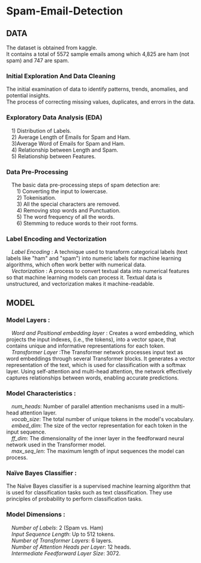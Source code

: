 # Spam-Email-Detection

## DATA
The dataset is obtained from kaggle.</br>
It contains a total of 5572 sample emails among which 4,825 are ham (not spam) and 747 are spam.</br>

### **Initial Exploration And Data Cleaning**
The initial examination of data to identify patterns, trends, anomalies, and potential insights.</br>
The process of correcting missing values, duplicates, and errors in the data.</br>

### **Exploratory Data Analysis (EDA)**
&emsp;1) Distribution of Labels.</br>
&emsp;2) Average Length of Emails for Spam and Ham.</br>
&emsp;3)Average Word of Emails for Spam and Ham.</br>
&emsp;4) Relationship between Length and Spam.</br>
&emsp;5) Relationship between Features.</br>

### **Data Pre-Processing**
&emsp;The basic data pre-processing steps of spam detection are:</br>
&emsp;&emsp;1) Converting the input to lowercase.</br>
&emsp;&emsp;2) Tokenisation.</br>
&emsp;&emsp;3) All the special characters are removed.</br>
&emsp;&emsp;4) Removing stop words and Punctuation.</br>
&emsp;&emsp;5) The word frequency of all the words.</br>
&emsp;&emsp;6) Stemming to reduce words to their root forms.</br>

### **Label Encoding and Vectorization**
&emsp;_Label Encoding_ : A technique used to transform categorical labels (text labels like "ham" and "spam") into numeric labels for machine learning algorithms, which often work better with numerical data.</br>
&emsp;_Vectorization_ : A process to convert textual data into numerical features so that machine learning models can process it. Textual data is unstructured, and vectorization makes it machine-readable.</br>

## MODEL

### **Model Layers :**</br>
  &emsp;_Word and Positional embedding layer_ : Creates a word embedding, which projects the input indexes, (i.e., the tokens), into a vector space, that contains unique and informative representations for each token.</br>
  &emsp;_Transformer Layer_ :The Transformer network processes input text as word embeddings through several Transformer blocks. It generates a vector representation of the text, which is used for classification with a softmax layer. Using self-attention and multi-head attention, the network effectively captures relationships between words, enabling accurate predictions.</br> 
  
### **Model Characteristics :**</br>
&emsp;_num_heads_: Number of parallel attention mechanisms used in a multi-head attention layer.</br>
&emsp;_vocab_size_: The total number of unique tokens in the model's vocabulary.</br>
&emsp;_embed_dim_: The size of the vector representation for each token in the input sequence.</br>
&emsp;_ff_dim_: The dimensionality of the inner layer in the feedforward neural network used in the Transformer model.</br>
&emsp;_max_seq_len_: The maximum length of input sequences the model can process.</br>

### Naïve Bayes Classifier : 
The Naïve Bayes classifier is a supervised machine learning algorithm that is used for classification tasks such as text classification. They use principles of probability to perform classification tasks.</br>

### **Model Dimensions :**</br>
&emsp;_Number of Labels_: 2 (Spam vs. Ham)</br>
&emsp;_Input Sequence Length_: Up to 512 tokens.</br>
&emsp;_Number of Transformer Layers_: 6 layers.</br>
&emsp;_Number of Attention Heads per Layer_: 12 heads.</br>
&emsp;_Intermediate Feedforward Layer Size_: 3072.</br>
